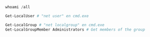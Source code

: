 ```powershell
whoami /all
```

```powershell
Get-LocalUser # "net user" en cmd.exe
```

```powershell
Get-LocalGroup # "net localgroup" en cmd.exe
Get-LocalGroupMember Administrators # Get members of the group
```



